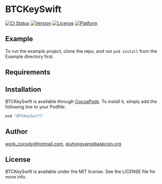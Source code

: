 # BTCKeySwift

[![CI Status](http://img.shields.io/travis/work_cocody@hotmail.com/BTCKeySwift.svg?style=flat)](https://travis-ci.org/work_cocody@hotmail.com/BTCKeySwift)
[![Version](https://img.shields.io/cocoapods/v/BTCKeySwift.svg?style=flat)](http://cocoapods.org/pods/BTCKeySwift)
[![License](https://img.shields.io/cocoapods/l/BTCKeySwift.svg?style=flat)](http://cocoapods.org/pods/BTCKeySwift)
[![Platform](https://img.shields.io/cocoapods/p/BTCKeySwift.svg?style=flat)](http://cocoapods.org/pods/BTCKeySwift)

## Example

To run the example project, clone the repo, and run `pod install` from the Example directory first.

## Requirements

## Installation

BTCKeySwift is available through [CocoaPods](http://cocoapods.org). To install
it, simply add the following line to your Podfile:

```ruby
pod "BTCKeySwift"
```

## Author

work_cocody@hotmail.com, qiuhongyang@askcoin.org

## License

BTCKeySwift is available under the MIT license. See the LICENSE file for more info.
